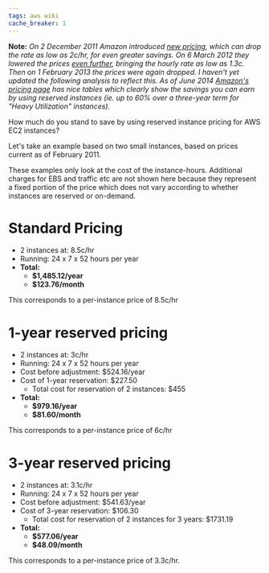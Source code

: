 ```yaml
---
tags: aws wiki
cache_breaker: 1
---
```


**Note:** _On 2 December 2011 Amazon introduced [new pricing](http://aws.amazon.com/ec2/reserved-instances/), which can drop the rate as low as 2c/hr, for even greater savings. On 6 March 2012 they lowered the prices [even further](http://aws.amazon.com/ec2/pricing/), bringing the hourly rate as low as 1.3c. Then on 1 February 2013 the prices were again dropped. I haven't yet updated the following analysis to reflect this. As of June 2014 [Amazon's pricing page](http://aws.amazon.com/ec2/pricing/) has nice tables which clearly show the savings you can earn by using reserved instances (ie. up to 60% over a three-year term for "Heavy Utilization" instances)._

How much do you stand to save by using reserved instance pricing for AWS EC2 instances?

Let's take an example based on two small instances, based on prices current as of February 2011.

These examples only look at the cost of the instance-hours. Additional charges for EBS and traffic etc are not shown here because they represent a fixed portion of the price which does not vary according to whether instances are reserved or on-demand.

# Standard Pricing

-   2 instances at: 8.5c/hr
-   Running: 24 x 7 x 52 hours per year
-   **Total:**
    -   **\$1,485.12/year**
    -   **\$123.76/month**

This corresponds to a per-instance price of 8.5c/hr

# 1-year reserved pricing

-   2 instances at: 3c/hr
-   Running: 24 x 7 x 52 hours per year
-   Cost before adjustment: \$524.16/year
-   Cost of 1-year reservation: \$227.50
    -   Total cost for reservation of 2 instances: \$455
-   **Total:**
    -   **\$979.16/year**
    -   **\$81.60/month**

This corresponds to a per-instance price of 6c/hr

# 3-year reserved pricing

-   2 instances at: 3.1c/hr
-   Running: 24 x 7 x 52 hours per year
-   Cost before adjustment: \$541.63/year
-   Cost of 3-year reservation: \$106.30
    -   Total cost for reservation of 2 instances for 3 years: \$1731.19
-   **Total:**
    -   **\$577.06/year**
    -   **\$48.09/month**

This corresponds to a per-instance price of 3.3c/hr.
